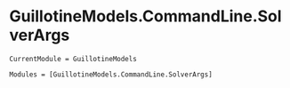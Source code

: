 # GuillotineModels.CommandLine.SolverArgs

```@meta
CurrentModule = GuillotineModels
```

```@autodocs
Modules = [GuillotineModels.CommandLine.SolverArgs]
```

